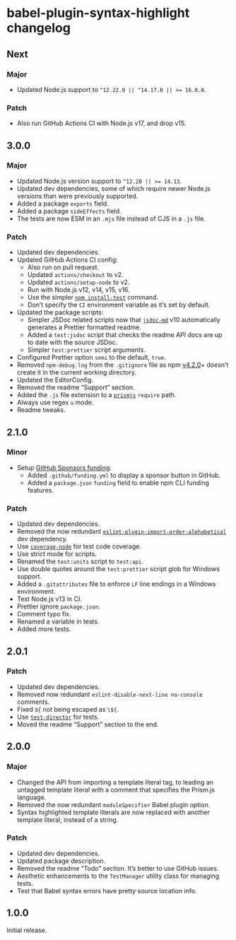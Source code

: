 # babel-plugin-syntax-highlight changelog

## Next

### Major

- Updated Node.js support to `^12.22.0 || ^14.17.0 || >= 16.0.0`.

### Patch

- Also run GitHub Actions CI with Node.js v17, and drop v15.

## 3.0.0

### Major

- Updated Node.js version support to `^12.20 || >= 14.13`.
- Updated dev dependencies, some of which require newer Node.js versions than were previously supported.
- Added a package `exports` field.
- Added a package `sideEffects` field.
- The tests are now ESM in an `.mjs` file instead of CJS in a `.js` file.

### Patch

- Updated dev dependencies.
- Updated GitHub Actions CI config:
  - Also run on pull request.
  - Updated `actions/checkout` to v2.
  - Updated `actions/setup-node` to v2.
  - Run with Node.js v12, v14, v15, v16.
  - Use the simpler [`npm install-test`](https://docs.npmjs.com/cli/v7/commands/npm-install-test) command.
  - Don’t specify the `CI` environment variable as it’s set by default.
- Updated the package scripts:
  - Simpler JSDoc related scripts now that [`jsdoc-md`](https://npm.im/jsdoc-md) v10 automatically generates a Prettier formatted readme.
  - Added a `test:jsdoc` script that checks the readme API docs are up to date with the source JSDoc.
  - Simpler `test:prettier` script arguments.
- Configured Prettier option `semi` to the default, `true`.
- Removed `npm-debug.log` from the `.gitignore` file as npm [v4.2.0](https://github.com/npm/npm/releases/tag/v4.2.0)+ doesn’t create it in the current working directory.
- Updated the EditorConfig.
- Removed the readme “Support” section.
- Added the `.js` file extension to a [`prismjs`](https://npm.im/prismjs) `require` path.
- Always use regex `u` mode.
- Readme tweaks.

## 2.1.0

### Minor

- Setup [GitHub Sponsors funding](https://github.com/sponsors/jaydenseric):
  - Added `.github/funding.yml` to display a sponsor button in GitHub.
  - Added a `package.json` `funding` field to enable npm CLI funding features.

### Patch

- Updated dev dependencies.
- Removed the now redundant [`eslint-plugin-import-order-alphabetical`](https://npm.im/eslint-plugin-import-order-alphabetical) dev dependency.
- Use [`coverage-node`](https://npm.im/coverage-node) for test code coverage.
- Use strict mode for scripts.
- Renamed the `test:units` script to `test:api`.
- Use double quotes around the `test:prettier` script glob for Windows support.
- Added a `.gitattributes` file to enforce `LF` line endings in a Windows environment.
- Test Node.js v13 in CI.
- Prettier ignore `package.json`.
- Comment typo fix.
- Renamed a variable in tests.
- Added more tests.

## 2.0.1

### Patch

- Updated dev dependencies.
- Removed now redundant `eslint-disable-next-line no-console` comments.
- Fixed `${` not being escaped as `\${`.
- Use [`test-director`](https://npm.im/test-director) for tests.
- Moved the readme “Support” section to the end.

## 2.0.0

### Major

- Changed the API from importing a template literal tag, to leading an untagged template literal with a comment that specifies the Prism.js language.
- Removed the now redundant `moduleSpecifier` Babel plugin option.
- Syntax highlighted template literals are now replaced with another template literal, instead of a string.

### Patch

- Updated dev dependencies.
- Updated package description.
- Removed the readme “Todo” section. It’s better to use GitHub issues.
- Aesthetic enhancements to the `TestManager` utility class for managing tests.
- Test that Babel syntax errors have pretty source location info.

## 1.0.0

Initial release.
